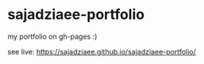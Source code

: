 # sajadziaee-portfolio
my portfolio on gh-pages :)


see live: https://sajadziaee.github.io/sajadziaee-portfolio/
